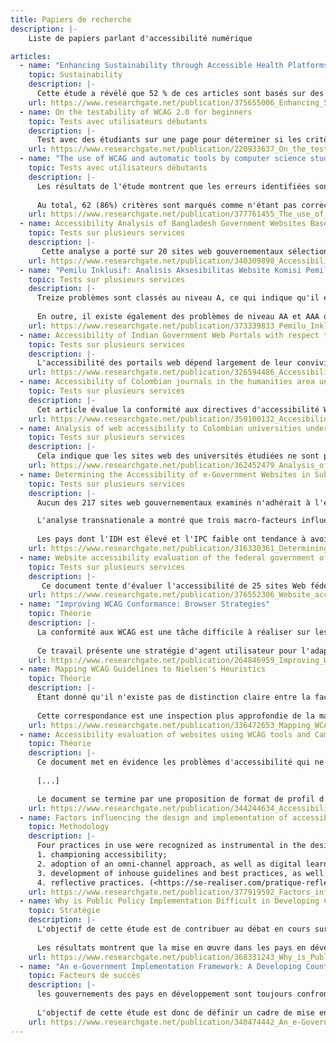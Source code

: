 ```yaml
---
title: Papiers de recherche
description: |-
    Liste de papiers parlant d'accessibilité numérique

articles:
  - name: "Enhancing Sustainability through Accessible Health Platforms: A Scoping Review"
    topic: Sustainability
    description: |-
      Cette étude a révélé que 52 % de ces articles sont basés sur des méthodes automatisées, tandis que 34 % combinent des approches automatisées et manuelles. La plupart des études montrent une conformité avec les dernières versions des lignes directrices pour l'accessibilité des contenus web (WCAG), avec une attention particulière (70 %) pour la conformité au niveau A. 
    url: https://www.researchgate.net/publication/375655006_Enhancing_Sustainability_through_Accessible_Health_Platforms_A_Scoping_Review
  - name: On the testability of WCAG 2.0 for beginners
    topic: Tests avec utilisateurs débutants
    description: |-
      Test avec des étudiants sur une page pour déterminer si les critères WCAG sont facilement testables.
    url: https://www.researchgate.net/publication/220933637_On_the_testability_of_WCAG_20_for_beginners
  - name: "The use of WCAG and automatic tools by computer science students: a case study evaluating MOOC accessibility"
    topic: Tests avec utilisateurs débutants
    description: |-
      Les résultats de l'étude montrent que les erreurs identifiées sont conformes à la littérature sur l'évaluation de l'accessibilité : 65% des critères de réussite des WCAG n'atteignent pas 80% d'accord entre les évaluateurs, ce qui confirme la complexité de la conformité aux WCAG. 
      
      Au total, 62 (86%) critères sont marqués comme n'étant pas correctement traités par les outils automatiques, avec un chevauchement de ceux qui montrent des faux positifs, et 25 critères (34%) sont indiqués comme étant difficiles à évaluer manuellement.
    url: https://www.researchgate.net/publication/377761455_The_use_of_WCAG_and_automatic_tools_by_computer_science_students_a_case_study_evaluating_MOOC_accessibility
  - name: Accessibility Analysis of Bangladesh Government Websites Based on WCAG 2.0
    topic: Tests sur plusieurs services
    description: |-
       Cette analyse a porté sur 20 sites web gouvernementaux sélectionnés au hasard sur le portail web national du Bangladesh. Les résultats ont montré que tous les sites gouvernementaux du Bangladesh ne respectaient pas les exigences minimales des lignes directrices WCAG 2.0 (AA). Enfin, le chercheur a proposé quelques recommandations pour améliorer l'accessibilité des sites web.
    url: https://www.researchgate.net/publication/340309898_Accessibility_Analysis_of_Bangladesh_Government_Websites_Based_on_WCAG_20
  - name: "Pemilu Inklusif: Analisis Aksesibilitas Website Komisi Pemilihan Umum (KPU) Berdasarkan Wcag 2.1"
    topic: Tests sur plusieurs services
    description: |-
      Treize problèmes sont classés au niveau A, ce qui indique qu'il existe des obstacles fondamentaux à l'accès au site web pour les personnes handicapées, en particulier celles souffrant de déficiences visuelles. Ces problèmes doivent être résolus immédiatement pour répondre aux besoins fondamentaux en matière d'accessibilité.
      
      En outre, il existe également des problèmes de niveau AA et AAA qui doivent être résolus pour augmenter de manière optimale le niveau d'accessibilité du site web de la KPU. Cette étude souligne l'importance d'améliorer le site web pour le rendre accessible à tous, y compris aux personnes handicapées, afin d'accroître leur participation au processus démocratique.
    url: https://www.researchgate.net/publication/373339833_Pemilu_Inklusif_Analisis_Aksesibilitas_Website_Komisi_Pemilihan_Umum_KPU_Berdasarkan_Wcag_21
  - name: Accessibility of Indian Government Web Portals with respect to WCAG 2.0 and GIGW Guidelines
    topic: Tests sur plusieurs services
    description: |-
      L'accessibilité des portails web dépend largement de leur convivialité en termes de conception, de contenu, de fonctions d'assistance et d'aide en ligne. Dans ce travail, nous avons évalué les caractéristiques d'accessibilité de quinze portails web importants du gouvernement indien sur la base de deux lignes directrices, à savoir la Web Component Accessibility Guideline (WCAG 2.0) et les Guidelines for Indian Government Websites (GIGW), alors que la première est une norme proposée par le World Wide Web Consortium (W3C), la seconde est une norme adoptée récemment par le gouvernement indien.
    url: https://www.researchgate.net/publication/326594486_Accessibility_of_Indian_Government_Web_Portals_with_respect_to_WCAG_20_and_GIGW_Guidelines
  - name: Accessibility of Colombian journals in the humanities area under the WCAG 2.1 guidelines
    topic: Tests sur plusieurs services
    description: |-
      Cet article évalue la conformité aux directives d'accessibilité WCAG 2.1 des pages web des revues colombiennes dans le domaine des sciences humaines. 
    url: https://www.researchgate.net/publication/350100132_Accesibilidad_de_las_revistas_colombianas_del_area_de_humanidades_bajo_las_pautas_WCAG_21
  - name: Analysis of web accessibility to Colombian universities under the guidelines proposed by WCAG 2.1
    topic: Tests sur plusieurs services
    description: |-
      Cela indique que les sites web des universités étudiées ne sont pas totalement accessibles. Bien qu'il existe des réglementations qui promeuvent l'inclusion sur le web de toutes les personnes, indépendamment de leur statut de handicapé, il est nécessaire de promouvoir des campagnes éducatives qui enseignent et motivent les designers, les créateurs de contenu numérique et les programmeurs à prendre en compte lors du développement de sites web.
    url: https://www.researchgate.net/publication/362452479_Analysis_of_web_accessibility_to_Colombian_universities_under_the_guidelines_proposed_by_WCAG_21
  - name: Determining the Accessibility of e-Government Websites in Sub-Saharan Africa Against WCAG 2.0 Standard
    topic: Tests sur plusieurs services
    description: |-
      Aucun des 217 sites web gouvernementaux examinés n'adhérait à l'ensemble des directives WCAG 2.0.

      L'analyse transnationale a montré que trois macro-facteurs influencent l'accessibilité de l'administration en ligne en Afrique subsaharienne, à savoir l'indice de développement humain (IDH), l'indice de perception de la corruption (IPC) et le pourcentage de la population active (15-64 ans). 
      
      Les pays dont l'IDH est élevé et l'IPC faible ont tendance à avoir des sites web comportant moins d'erreurs d'accessibilité, tandis que ceux des pays dont le pourcentage de la population active est élevé comportent plus d'erreurs d'accessibilité.
    url: https://www.researchgate.net/publication/316330361_Determining_the_Accessibility_of_e-Government_Websites_in_Sub-Saharan_Africa_Against_WCAG_20_Standard
  - name: Website accessibility evaluation of the federal government of Nepal
    topic: Tests sur plusieurs services
    description: |-
       Ce document tente d'évaluer l'accessibilité de 25 sites Web fédéraux d'administration en ligne du gouvernement népalais sur la base des directives d'accessibilité au contenu Web (WCAG) 2.1 fournies par le World Wide Web Consortium (W3C) et de certaines dispositions de la directive 2021 sur le développement et la gestion des sites Web du gouvernement.
    url: https://www.researchgate.net/publication/376552306_Website_accessibility_evaluation_of_the_federal_government_of_Nepal
  - name: "Improving WCAG Conformance: Browser Strategies"
    topic: Théorie
    description: |-
      La conformité aux WCAG est une tâche difficile à réaliser sur les sites web. En particulier maintenant avec l'augmentation du modèle indépendant de la technologie WCAG 2.0 et le contexte du Web 2.0, dans lequel les utilisateurs eux-mêmes sont dotés d'outils pour participer directement à l'apprentissage et au déploiement du contenu Web. 
      
      Ce travail présente une stratégie d'agent utilisateur pour l'adaptation automatique des sites Web disponibles en sites conformes aux WCAG. Nous proposons d'utiliser des techniques de traitement du langage naturel pour améliorer la conformité des sites web avec les critères de réussite 3.1.3 et 3.1.5 des WCAG 2.0.
    url: https://www.researchgate.net/publication/264846959_Improving_WCAG_Conformance_Browser_Strategies
  - name: Mapping WCAG Guidelines to Nielsen's Heuristics
    topic: Théorie
    description: |-
      Étant donné qu'il n'existe pas de distinction claire entre la facilité d'utilisation et l'accessibilité à un niveau plus approfondi, nous présentons et discutons dans ce travail la correspondance entre les WCAG et l'heuristique de Nielsen. 
      
      Cette correspondance est une inspection plus approfondie de la manière dont chaque principe des WCAG peut (ou ne peut pas) être couvert par une heuristique existante. Les résultats indiquent une relation étroite entre ces heuristiques et les lignes directrices. 
    url: https://www.researchgate.net/publication/336472653_Mapping_WCAG_Guidelines_to_Nielsen's_Heuristics/download?_tp=eyJjb250ZXh0Ijp7ImZpcnN0UGFnZSI6InB1YmxpY2F0aW9uIiwicGFnZSI6InB1YmxpY2F0aW9uIiwicHJldmlvdXNQYWdlIjoiX2RpcmVjdCJ9fQ
  - name: Accessibility evaluation of websites using WCAG tools and Cambridge Simulator
    topic: Théorie
    description: |-
      Ce document met en évidence les problèmes d'accessibilité qui ne peuvent être appréhendés uniquement par la conformité aux outils WCAG et propose des méthodes supplémentaires pour évaluer l'accessibilité par le biais d'un modèle d'utilisateur inclusif. 
      
      [...]

      Le document se termine par une proposition de format de profil d'utilisateur commun qui peut être utilisé pour comparer les systèmes et les services d'accessibilité, et pour simuler et personnaliser l'interaction pour les utilisateurs ayant des capacités différentes.
    url: https://www.researchgate.net/publication/344244634_Accessibility_evaluation_of_websites_using_WCAG_tools_and_Cambridge_Simulator
  - name: Factors influencing the design and implementation of accessible e‐Government services in South Africa
    topic: Methodology
    description: |-
      Four practices in use were recognized as instrumental in the design and implementation of accessible e‐Government services : 
      1. championing accessibility; 
      2. adoption of an omni‐channel approach, as well as digital learning and awareness; 
      3. development of inhouse guidelines and best practices, as well as support for developing assistive technologies;
      4. reflective practices. (<https://se-realiser.com/pratique-reflexive/>)
    url: https://www.researchgate.net/publication/377919592_Factors_influencing_the_design_and_implementation_of_accessible_e-Government_services_in_South_Africa
  - name: Why is Public Policy Implementation Difficult in Developing Countries? Analysis of E-Government Implementation in Lesotho
    topic: Stratégie
    description: |-
      L'objectif de cette étude est de contribuer au débat en cours sur les raisons pour lesquelles la mise en œuvre des politiques est difficile dans les pays en développement, en explorant les défis qui affectent la mise en œuvre de l'administration électronique au Lesotho. Des entretiens semi-structurés ont permis de recueillir des informations auprès d'un échantillon de fonctionnaires sélectionnés à dessein. 
      
      Les résultats montrent que la mise en œuvre dans les pays en développement tels que le Lesotho n'est pas linéaire, continue et cohérente. Les résultats révèlent que la vision et la planification stratégique, la politique et les lois réglementaires, le leadership et la résistance au changement sont les facteurs les plus importants qui influencent la mise en œuvre de l'e-gouvernement au Lesotho. 
    url: https://www.researchgate.net/publication/368331243_Why_is_Public_Policy_Implementation_Difficult_in_Developing_Countries_Analysis_of_E-Government_Implementation_in_Lesotho
  - name: "An e-Government Implementation Framework: A Developing Country Case Study"
    topic: Facteurs de succès
    description: |- 
      les gouvernements des pays en développement sont toujours confrontés à des défis en matière de transformation en raison d'une myriade d'obstacles, notamment le manque d'interopérabilité de l'administration en ligne, le manque de ressources et le manque d'engagement de la part de la direction.
      
      L'objectif de cette étude est donc de définir un cadre de mise en œuvre de l'e-gouvernement pour les pays en développement. Les 12 facteurs critiques de succès identifiés pour les pays en développement ont été mis en correspondance avec les variables de la théorie de la diffusion de l'innovation (DOI) afin de créer le cadre de mise en œuvre proposé. 
    url: https://www.researchgate.net/publication/340474442_An_e-Government_Implementation_Framework_A_Developing_Country_Case_Study
---
```


    